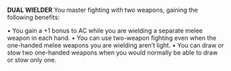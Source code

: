 __**DUAL WIELDER**__
You master fighting with two weapons, gaining the following benefits:

• You gain a +1 bonus to AC while you are wielding a separate melee weapon in each hand.
• You can use two-weapon fighting even when the one-handed melee weapons you are wielding aren’t light.
• You can draw or stow two one-handed weapons when you would normally be able to draw or stow only one.